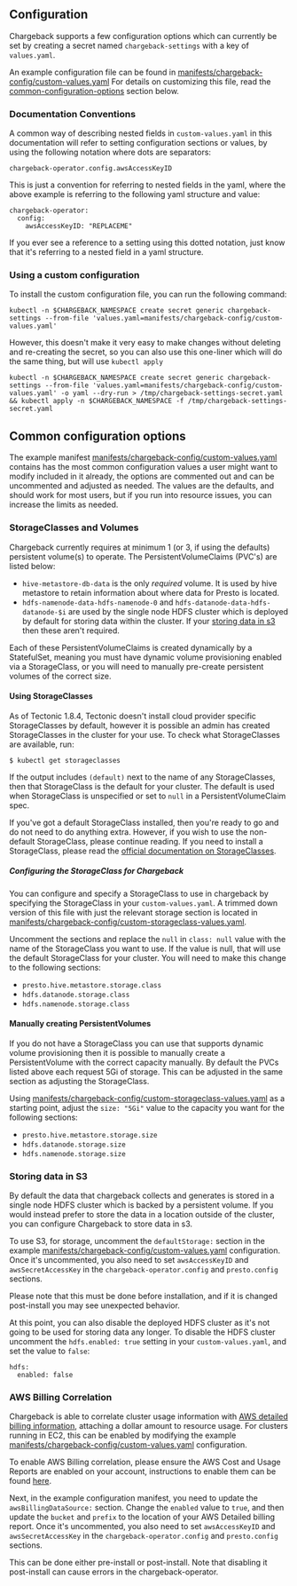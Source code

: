 ## Configuration

Chargeback supports a few configuration options which can currently be set by
creating a secret named `chargeback-settings` with a key of `values.yaml`.

An example configuration file can be found in
[manifests/chargeback-config/custom-values.yaml][example-config]
For details on customizing this file, read the
[common-configuration-options](#common-configuration-options) section below.

### Documentation Conventions

A common way of describing nested fields in `custom-values.yaml` in this
documentation will refer to setting configuration sections or values, by using
the following notation where dots are separators:

```
chargeback-operator.config.awsAccessKeyID
```

This is just a convention for referring to nested fields in the yaml, where the
above example is referring to the following yaml structure and value:

```
chargeback-operator:
  config:
    awsAccessKeyID: "REPLACEME"
```

If you ever see a reference to a setting using this dotted notation, just know
that it's referring to a nested field in a yaml structure.

### Using a custom configuration

To install the custom configuration file, you can run the following command:

```
kubectl -n $CHARGEBACK_NAMESPACE create secret generic chargeback-settings --from-file 'values.yaml=manifests/chargeback-config/custom-values.yaml'
```

However, this doesn't make it very easy to make changes without deleting and
re-creating the secret, so you can also use this one-liner which will do the
same thing, but will use `kubectl apply`

```
kubectl -n $CHARGEBACK_NAMESPACE create secret generic chargeback-settings --from-file 'values.yaml=manifests/chargeback-config/custom-values.yaml' -o yaml --dry-run > /tmp/chargeback-settings-secret.yaml && kubectl apply -n $CHARGEBACK_NAMESPACE -f /tmp/chargeback-settings-secret.yaml
```

## Common configuration options

The example manifest
[manifests/chargeback-config/custom-values.yaml][example-config]
contains has the most common configuration values a user might want to modify
included in it already, the options are commented out and can be uncommented
and adjusted as needed. The values are the defaults, and should work for most
users, but if you run into resource issues, you can increase the limits as
needed.

### StorageClasses and Volumes

Chargeback currently requires at minimum 1 (or 3, if using the defaults)
persistent volume(s) to operate. The PersistentVolumeClaims (PVC's) are listed below:

- `hive-metastore-db-data` is the only _required_ volume. It is used by
  hive metastore to retain information about where data for Presto is located.
- `hdfs-namenode-data-hdfs-namenode-0` and `hdfs-datanode-data-hdfs-datanode-$i`
   are used by the single node HDFS cluster which is deployed by default for
   storing data within the cluster. If your [storing data in s3](#storing-data-in-s3)
   then these aren't required.

Each of these PersistentVolumeClaims is created dynamically by a StatefulSet,
meaning you must have dynamic volume provisioning enabled via a StorageClass,
or you will need to manually pre-create persistent volumes of the correct size.

#### Using StorageClasses

As of Tectonic 1.8.4, Tectonic doesn't install cloud provider specific
StorageClasses by default, however it is possible an admin has created
StorageClasses in the cluster for your use. To check what StorageClasses are
available, run:

```
$ kubectl get storageclasses
```

If the output includes `(default)` next to the name of any StorageClasses, then
that StorageClass is the default for your cluster. The default is used when
StorageClass is unspecified or set to `null` in a PersistentVolumeClaim spec.

If you've got a default StorageClass installed, then you're ready to go and do
not need to do anything extra. However, if you wish to use the non-default
StorageClass, please continue reading. If you need to install a StorageClass,
please read the [official documentation on StorageClasses][storage-classes].

##### Configuring the StorageClass for Chargeback

You can configure and specify a StorageClass to use in chargeback by specifying
the StorageClass in your `custom-values.yaml`.
A trimmed down version of this file with just the relevant storage section is located in
[manifests/chargeback-config/custom-storageclass-values.yaml][example-storage-config].

Uncomment the sections and replace the `null` in `class: null` value
with the name of the StorageClass you want to use. If the value is null, that
will use the default StorageClass for your cluster. You will need to make this
change to the following sections:

- `presto.hive.metastore.storage.class`
- `hdfs.datanode.storage.class`
- `hdfs.namenode.storage.class`

#### Manually creating PersistentVolumes

If you do not have a StorageClass you can use that supports dynamic volume
provisioning then it is possible to manually create a PersistentVolume with
the correct capacity manually. By default the PVCs listed above each request
5Gi of storage. This can be adjusted in the same section as adjusting the
StorageClass.

Using [manifests/chargeback-config/custom-storageclass-values.yaml][example-storage-config]
as a starting point, adjust the `size: "5Gi"` value to the capacity you want
for the following sections:

- `presto.hive.metastore.storage.size`
- `hdfs.datanode.storage.size`
- `hdfs.namenode.storage.size`

### Storing data in S3

By default the data that chargeback collects and generates is stored in a
single node HDFS cluster which is backed by a persistent volume. If you would
instead prefer to store the data in a location outside of the cluster, you can
configure Chargeback to store data in s3.

To use S3, for storage, uncomment the `defaultStorage:` section in the example
[manifests/chargeback-config/custom-values.yaml][example-config] configuration.
Once it's uncommented, you also need to set `awsAccessKeyID` and
`awsSecretAccessKey` in the `chargeback-operator.config` and `presto.config`
sections.

Please note that this must be done before installation, and if it is changed
post-install you may see unexpected behavior.

At this point, you can also disable the deployed HDFS cluster as it's not going
to be used for storing data any longer. To disable the HDFS cluster uncomment
the `hdfs.enabled: true` setting in your `custom-values.yaml`, and set the
value to `false`:


```
hdfs:
  enabled: false
```

### AWS Billing Correlation

Chargeback is able to correlate cluster usage information with [AWS detailed
billing information][AWS-billing], attaching a dollar amount to resource usage.
For clusters running in EC2, this can be enabled by modifying the example
[manifests/chargeback-config/custom-values.yaml][example-config] configuration.

To enable AWS Billing correlation, please ensure the AWS Cost and Usage Reports
are enabled on your account, instructions to enable them can be found
[here][enable-aws-billing].

Next, in the example configuration manifest, you need to update the
`awsBillingDataSource:` section. Change the `enabled` value to `true`, and then
update the `bucket` and `prefix` to the location of your AWS Detailed billing
report.  Once it's uncommented, you also need to set `awsAccessKeyID` and
`awsSecretAccessKey` in the `chargeback-operator.config` and `presto.config`
sections.

This can be done either pre-install or post-install. Note that disabling it
post-install can cause errors in the chargeback-operator.

[AWS-billing]: https://docs.aws.amazon.com/awsaccountbilling/latest/aboutv2/billing-reports-costusage.html
[enable-aws-billing]: https://docs.aws.amazon.com/awsaccountbilling/latest/aboutv2/billing-reports-gettingstarted-turnonreports.html
[example-config]: manifests/chargeback-config/custom-values.yaml
[example-storage-config]: manifests/chargeback-config/custom-storageclass-values.yaml
[storage-classes]: https://kubernetes.io/docs/concepts/storage/storage-classes/

